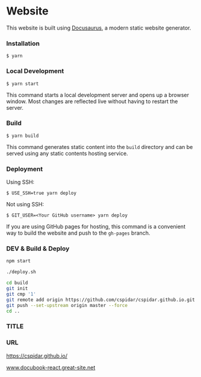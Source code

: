 # Website

This website is built using [Docusaurus](https://docusaurus.io/), a modern static website generator.

### Installation

```
$ yarn
```

### Local Development

```
$ yarn start
```

This command starts a local development server and opens up a browser window. Most changes are reflected live without having to restart the server.

### Build

```
$ yarn build
```

This command generates static content into the `build` directory and can be served using any static contents hosting service.

### Deployment

Using SSH:

```
$ USE_SSH=true yarn deploy
```

Not using SSH:

```
$ GIT_USER=<Your GitHub username> yarn deploy
```

If you are using GitHub pages for hosting, this command is a convenient way to build the website and push to the `gh-pages` branch.

### DEV & Build & Deploy

```bash
npm start
```

```bash
./deploy.sh
```

```bash
cd build
git init
git cmp '1'
git remote add origin https://github.com/cspidar/cspidar.github.io.git
git push --set-upstream origin master --force
cd ..
```

### TITLE



### URL

https://cspidar.github.io/

www.docubook-react.great-site.net